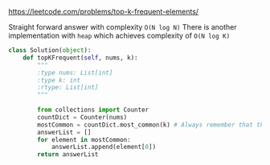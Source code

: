 https://leetcode.com/problems/top-k-frequent-elements/

Straight forward answer with complexity `O(N log N)` 
There is another implementation with `heap` which achieves complexity of `O(N log K)`

```python
class Solution(object):
    def topKFrequent(self, nums, k):
        """
        :type nums: List[int]
        :type k: int
        :rtype: List[int]
        """
        
        from collections import Counter
        countDict = Counter(nums)
        mostCommon = countDict.most_common(k) # Always remember that the Count returns [(element, frequency), (element2, frequency), ...]
        answerList = []
        for element in mostCommon:
            answerList.append(element[0])
        return answerList
```
